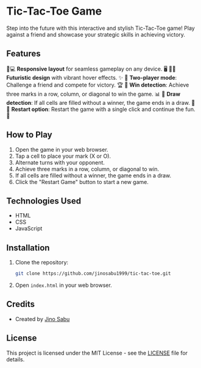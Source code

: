 # Tic-Tac-Toe Game

Step into the future with this interactive and stylish Tic-Tac-Toe game! Play against a friend and showcase your strategic skills in achieving victory.

## Features

📱💻 **Responsive layout** for seamless gameplay on any device. 🖥️
🌈🎨 **Futuristic design** with vibrant hover effects. ✨
👫 **Two-player mode**: Challenge a friend and compete for victory. 🏆
🎯 **Win detection**: Achieve three marks in a row, column, or diagonal to win the game. 📊
🤝 **Draw detection**: If all cells are filled without a winner, the game ends in a draw. 🤝
🔄 **Restart option**: Restart the game with a single click and continue the fun. 🔁


## How to Play

1. Open the game in your web browser.
2. Tap a cell to place your mark (X or O).
3. Alternate turns with your opponent.
4. Achieve three marks in a row, column, or diagonal to win.
5. If all cells are filled without a winner, the game ends in a draw.
6. Click the "Restart Game" button to start a new game.

## Technologies Used

- HTML
- CSS
- JavaScript


## Installation

1. Clone the repository:
   ```bash
   git clone https://github.com/jinosabu1999/tic-tac-toe.git


2. Open `index.html` in your web browser.

## Credits

- Created by [Jino Sabu](https://github.com/jinosabu1999)

## License

This project is licensed under the MIT License - see the [LICENSE](LICENSE) file for details.

